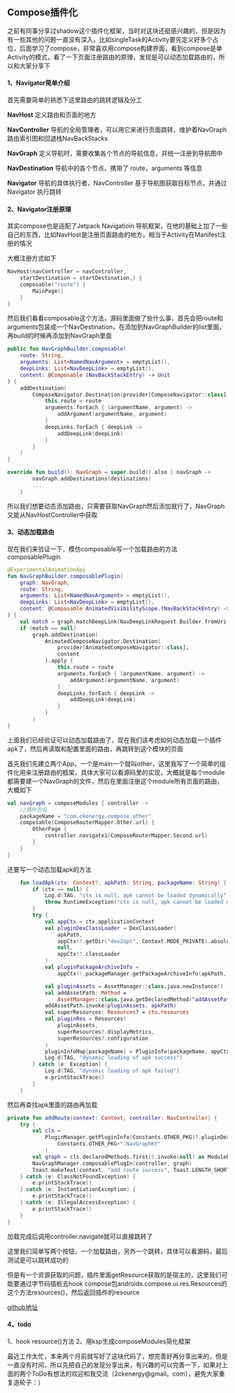 ## Compose插件化

之前有同事分享过shadow这个插件化框架，当时对这块还挺感兴趣的，但是因为有一些其他的问题一直没有深入，比如singleTask的Activity要先定义好多个占位，后面学习了compose，非常喜欢用compose构建界面，看到compose是单Activity的模式，看了一下页面注册路由的原理，发现是可以动态加载路由的，所以和大家分享下

#### 1、Navigator简单介绍

首先需要简单的熟悉下这里路由的跳转逻辑及分工

**NavHost** 定义路由和页面的地方

**NavController** 导航的全局管理者，可以用它来进行页面跳转，维护着NavGraph路由索引图和回退栈NavBackStacks

**NavGraph** 定义导航时，需要收集各个节点的导航信息，并统一注册到导航图中

**NavDestination** 导航中的各个节点，携带了 route，arguments 等信息

**Navigator** 导航的具体执行者，NavController 基于导航图获取目标节点，并通过 Navigator 执行跳转

#### 2、Navigator注册原理

其实compose也是适配了Jetpack Navigatioin 导航框架，在他的基础上加了一些自己的东西，比如NavHost是注册页面路由的地方，相当于Activity在Manifest注册的情况

大概注册方式如下
``` kotlin
NavHost(navController = navController,
    startDestination = startDestination,) {
    composable("route") {
        MainPage()
    }
}
```
然后我们看看composable这个方法，源码里面做了些什么事，首先会把route和arguments包装成一个NavDestination，在添加到NavGraphBuilder的list里面，再build的时候再添加到NavGraph里面
``` kotlin
public fun NavGraphBuilder.composable(
    route: String,
    arguments: List<NamedNavArgument> = emptyList(),
    deepLinks: List<NavDeepLink> = emptyList(),
    content: @Composable (NavBackStackEntry) -> Unit
) {
    addDestination(
        ComposeNavigator.Destination(provider[ComposeNavigator::class], content).apply {
            this.route = route
            arguments.forEach { (argumentName, argument) ->
                addArgument(argumentName, argument)
            }
            deepLinks.forEach { deepLink ->
                addDeepLink(deepLink)
            }
        }
    )
}

override fun build(): NavGraph = super.build().also { navGraph ->
        navGraph.addDestinations(destinations)
        ...
    }
```
所以我们想要动态添加路由，只需要获取NavGraph然后添加就行了，NavGraph又能从NavHostController中获取

#### 3、动态加载路由

现在我们来验证一下，模仿composable写一个加载路由的方法composablePlugin
``` kotlin 
@ExperimentalAnimationApi
fun NavGraphBuilder.composablePlugin(
    graph: NavGraph,
    route: String,
    arguments: List<NamedNavArgument> = emptyList(),
    deepLinks: List<NavDeepLink> = emptyList(),
    content: @Composable AnimatedVisibilityScope.(NavBackStackEntry) -> Unit
) {
    val match = graph.matchDeepLink(NavDeepLinkRequest.Builder.fromUri(NavDestination.createRoute(route).toUri()).build())
    if (match == null)
        graph.addDestination(
            AnimatedComposeNavigator.Destination(
                provider[AnimatedComposeNavigator::class],
                content
            ).apply {
                this.route = route
                arguments.forEach { (argumentName, argument) ->
                    addArgument(argumentName, argument)
                }
                deepLinks.forEach { deepLink ->
                    addDeepLink(deepLink)
                }
            }
        )
}
```

上面我们已经验证可以动态加载路由了，现在我们该考虑如何动态加载一个插件apk了，然后再读取和配置里面的路由，再跳转到这个模块的页面

首先我们先建立两个App，一个是main一个就叫other，这里我写了一个简单的组件化用来注册路由的框架，具体大家可以看源码里的实现，大概就是每个module都需要建一个NavGraph的文件，然后在里面注册这个module所有页面的路由，大概如下
``` kotlin
val navGraph = composeModules { controller ->
    //插件包名
    packageName = "com.ckenergy.compose.other"
    composable(ComposeRouterMapper.Other.url) {
        OtherPage {
            controller.navigate1(ComposeRouterMapper.Second.url)
        }
    }
}
```
还要写一个动态加载apk的方法
``` kotlin
    fun loadApk(ctx: Context?, apkPath: String, packageName: String) {
        if (ctx == null) {
            Log.d(TAG, "ctx is null, apk cannot be loaded dynamically")
            throw RuntimeException("ctx is null, apk cannot be loaded dynamically")
        }
        try {
            val appCtx = ctx.applicationContext
            val pluginDexClassLoader = DexClassLoader(
                apkPath,
                appCtx!!.getDir("dex2opt", Context.MODE_PRIVATE).absolutePath,
                null,
                appCtx!!.classLoader
            )
            val pluginPackageArchiveInfo =
                appCtx!!.packageManager.getPackageArchiveInfo(apkPath, PackageManager.GET_ACTIVITIES)!!

            val pluginAssets = AssetManager::class.java.newInstance()
            val addAssetPath: Method =
                AssetManager::class.java.getDeclaredMethod("addAssetPath", String::class.java)
            addAssetPath.invoke(pluginAssets, apkPath)
            val superResources: Resources? = ctx.resources
            val pluginRes = Resources(
                pluginAssets,
                superResources?.displayMetrics,
                superResources?.configuration
            )
            pluginInfoMap[packageName] = PluginInfo(packageName, appCtx, pluginAssets, pluginRes, pluginDexClassLoader, pluginPackageArchiveInfo)
            Log.d(TAG, "dynamic loading of apk success")
        } catch (e: Exception) {
            Log.d(TAG, "dynamic loading of apk failed")
            e.printStackTrace()
        }
    }
```
然后再查找apk里面的路由再加载
``` kotlin
private fun addRoute(context: Context, controller: NavController) {
    try {
        val cls =
            PluginManager.getPluginInfo(Constants.OTHER_PKG)?.pluginDexClassLoader!!.loadClass(
                Constants.OTHER_PKG+".NavGraphKt"
            )
        val graph = cls.declaredMethods.first().invoke(null) as ModuleBuilder
        NavGraphManager.composablePlugIn(controller, graph)
        Toast.makeText(context, "add route success", Toast.LENGTH_SHORT).show()
    } catch (e: ClassNotFoundException) {
        e.printStackTrace()
    } catch (e: InstantiationException) {
        e.printStackTrace()
    } catch (e: IllegalAccessException) {
        e.printStackTrace()
    }
}
```
加载完成后调用controller.navigate就可以直接跳转了

这里我们简单写两个按钮，一个加载路由，另外一个跳转，具体可以看源码，最后测试是可以跳转成功的

但是有一个资源获取的问题，插件里面getResource获取的是宿主的，这里我们可能要通过字节码插桩去hook compose包androidx.compose.ui.res.Resources的这个方法resources()，然后返回插件的resource

[github地址](https://github.com/ckenergy/ComposePlugIn)

#### 4、todo
1、hook resource()方法
2、用ksp生成composeModules简化框架

最近工作太忙，本来两个月前就写好了这块代码了，想完善好再分享出来的，但是一直没有时间，所以先把自己的发现分享出来，有兴趣的可以完善一下，如果对上面的两个ToDo有想法的欢迎和我交流（2ckenergy@gmail。com），避免大家重复造轮子：）